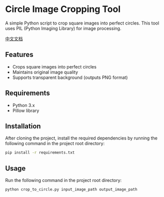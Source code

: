 # Circle Image Cropping Tool

A simple Python script to crop square images into perfect circles. This tool uses PIL (Python Imaging Library) for image processing.

[中文文档](README.zh-CN.md)

## Features

- Crops square images into perfect circles
- Maintains original image quality
- Supports transparent background (outputs PNG format)

## Requirements

- Python 3.x
- Pillow library

## Installation

After cloning the project, install the required dependencies by running the following command in the project root directory:

```bash
pip install -r requirements.txt
```

## Usage

Run the following command in the project root directory:

```bash
python crop_to_circle.py input_image_path output_image_path
```
